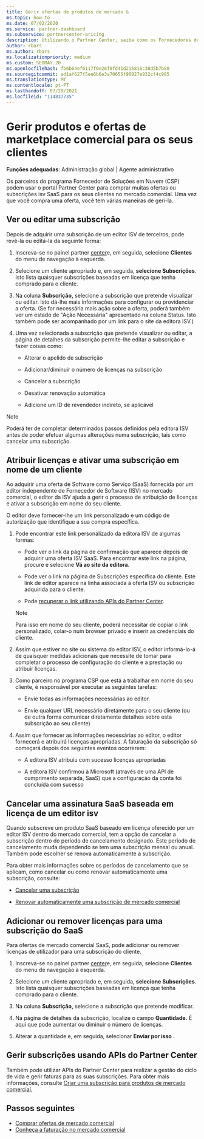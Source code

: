 ```yaml
---
title: Gerir ofertas de produtos de mercado &
ms.topic: how-to
ms.date: 07/02/2020
ms.service: partner-dashboard
ms.subservice: partnercenter-pricing
description: Utilizando o Partner Center, saiba como os Fornecedores de Soluções Cloud podem gerir ofertas ISV de terceiros compradas para clientes do mercado comercial.
author: rbars
ms.author: rbars
ms.localizationpriority: medium
ms.custom: SEOMAY.20
ms.openlocfilehash: fb6b64ef6117f0e26f0fd41d215816c38d5b7b80
ms.sourcegitcommit: ad1af627f5ee6b6e3a70655f90927e932cf4c985
ms.translationtype: MT
ms.contentlocale: pt-PT
ms.lasthandoff: 07/29/2021
ms.locfileid: "114837735"
---
```

# <a name="manage-commercial-marketplace-products-and-offers-for-your-customers"></a>Gerir produtos e ofertas de marketplace comercial para os seus clientes


**Funções adequadas**: Administração global | Agente administrativo

Os parceiros do programa Fornecedor de Soluções em Nuvem (CSP) podem usar o portal Partner Center para comprar muitas ofertas ou subscrições isv SaaS para os seus clientes no mercado comercial. Uma vez que você compra uma oferta, você tem várias maneiras de geri-la.

## <a name="view-or-edit-a-subscription"></a>Ver ou editar uma subscrição

Depois de adquirir uma subscrição de um editor ISV de terceiros, pode revê-la ou editá-la da seguinte forma:

1. Inscreva-se no painel partner [center](https://partner.microsoft.com/dashboard)e, em seguida, selecione **Clientes** do menu de navegação à esquerda.

2. Selecione um cliente apropriado e, em seguida, **selecione Subscrições**. Isto lista quaisquer subscrições baseadas em licença que tenha comprado para o cliente.

3. Na coluna **Subscrição,** selecione a subscrição que pretende visualizar ou editar. Isto dá-lhe mais informações para configurar ou providenciar a oferta. (Se for necessária mais ação sobre a oferta, poderá também ver um estado de "Ação Necessária" apresentado na coluna Status. Isto também pode ser acompanhado por um link para o site da editora ISV.)

4. Uma vez selecionada a subscrição que pretende visualizar ou editar, a página de detalhes da subscrição permite-lhe editar a subscrição e fazer coisas como:

    - Alterar o apelido de subscrição

    - Adicionar/diminuir o número de licenças na subscrição

    - Cancelar a subscrição

    - Desativar renovação automática

    - Adicione um ID de revendedor indireto, se aplicável

> [!NOTE]
> Poderá ter de completar determinados passos definidos pela editora ISV antes de poder efetuar algumas alterações numa subscrição, tais como cancelar uma subscrição.

## <a name="assign-licenses-and-activate-a-subscription-on-behalf-of-a-customer"></a>Atribuir licenças e ativar uma subscrição em nome de um cliente

Ao adquirir uma oferta de Software como Serviço (SaaS) fornecida por um editor independente de Fornecedor de Software (ISV) no mercado comercial, o editor da ISV ajuda a gerir o processo de atribuição de licenças e ativar a subscrição em nome do seu cliente.

O editor deve fornecer-lhe um link personalizado e um código de autorização que identifique a sua compra específica.

1. Pode encontrar este link personalizado da editora ISV de algumas formas:

   - Pode ver o link da página de confirmação que aparece depois de adquirir uma oferta ISV SaaS. Para encontrar este link na página, procure e selecione **Vá ao site da editora.**

   - Pode ver o link na página de Subscrições específica do cliente. Este link de editor aparece na linha associada à oferta ISV ou subscrição adquirida para o cliente.

   - Pode [recuperar o link utilizando APIs do Partner Center](/partner-center/develop/get-activation-link-by-order-line-item).

   > [!NOTE]
   > Para isso em nome do seu cliente, poderá necessitar de copiar o link personalizado, colar-o num browser privado e inserir as credenciais do cliente.

2. Assim que estiver no site ou sistema do editor ISV, o editor informá-lo-á de quaisquer medidas adicionais que necessite de tomar para completar o processo de configuração do cliente e a prestação ou atribuir licenças.

3. Como parceiro no programa CSP que está a trabalhar em nome do seu cliente, é responsável por executar as seguintes tarefas:

    - Envie todas as informações necessárias ao editor.

    - Envie qualquer URL necessário diretamente para o seu cliente (ou de outra forma comunicar diretamente detalhes sobre esta subscrição ao seu cliente)

4. Assim que fornecer as informações necessárias ao editor, o editor fornecerá e atribuirá licenças apropriadas. A faturação da subscrição só começará depois dos seguintes eventos ocorrerem:

    - A editora ISV atribuiu com sucesso licenças apropriadas

    - A editora ISV confirmou à Microsoft (através de uma API de cumprimento separada, SaaS) que a configuração da conta foi concluída com sucesso

## <a name="cancel-a-license-based-saas-subscription-from-an-isv-publisher"></a>Cancelar uma assinatura SaaS baseada em licença de um editor isv

Quando subscreve um produto SaaS baseado em licença oferecido por um editor ISV dentro do mercado comercial, tem a opção de cancelar a subscrição dentro do período de cancelamento designado. Este período de cancelamento muda dependendo se tem uma subscrição mensal ou anual. Também pode escolher se renova automaticamente a subscrição.

Para obter mais informações sobre os períodos de cancelamento que se aplicam, como cancelar ou como renovar automaticamente uma subscrição, consulte:

- [Cancelar uma subscrição](create-a-new-subscription.md#cancel-a-subscription)

- [Renovar automaticamente uma subscrição de mercado comercial](create-a-new-subscription.md#choose-whether-to-automatically-renew-a-commercial-marketplace-subscription)

## <a name="add-or-remove-licenses-for-a-saas-subscription"></a>Adicionar ou remover licenças para uma subscrição do SaaS

Para ofertas de mercado comercial SaaS, pode adicionar ou remover licenças de utilizador para uma subscrição do cliente.

1. Inscreva-se no painel partner [center](https://partner.microsoft.com/dashboard)e, em seguida, selecione **Clientes** do menu de navegação à esquerda.

2. Selecione um cliente apropriado e, em seguida, **selecione Subscrições**. Isto lista quaisquer subscrições baseadas em licença que tenha comprado para o cliente.

3. Na coluna **Subscrição,** selecione a subscrição que pretende modificar.

4. Na página de detalhes da subscrição, localize o campo **Quantidade.** É aqui que pode aumentar ou diminuir o número de licenças.

5. Alterar a quantidade e, em seguida, selecionar **Enviar por isso .**

## <a name="manage-subscriptions-using-partner-center-apis"></a>Gerir subscrições usando APIs do Partner Center

Também pode utilizar APIs do Partner Center para realizar a gestão do ciclo de vida e gerir faturas para as suas subscrições. Para obter mais informações, consulte [Criar uma subscrição para produtos de mercado comercial.](/partner-center/develop/create-subscription-azure-marketplace-products)

## <a name="next-steps"></a>Passos seguintes

- [Comprar ofertas de mercado comercial](csp-commercial-marketplace-purchase.md)
- [Conheça a faturação no mercado comercial](csp-commercial-marketplace-billing.md)